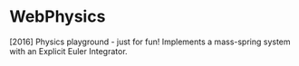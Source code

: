 # WebPhysics
[2016] Physics playground - just for fun! 
Implements a mass-spring system with an Explicit Euler Integrator.
